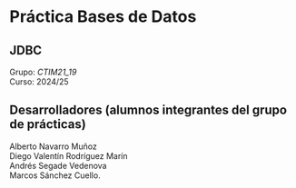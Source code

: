 # Práctica Bases de Datos
## JDBC
Grupo: *CTIM21_19*
<br>
Curso: 2024/25
## Desarrolladores (alumnos integrantes del grupo de prácticas)
Alberto Navarro Muñoz
<br>
Diego Valentín Rodríguez Marín
<br>
Andrés Segade Vedenova
<br>
Marcos Sánchez Cuello.
